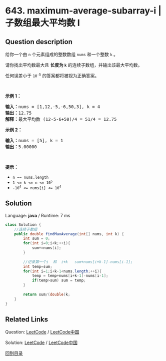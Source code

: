 ﻿# 643. maximum-average-subarray-i | 子数组最大平均数 I

## Question description

<!--If you want to use the English description, use <p>You are given an integer array <code>nums</code> consisting of <code>n</code> elements, and an integer <code>k</code>.</p>

<p>Find a contiguous subarray whose <strong>length is equal to</strong> <code>k</code> that has the maximum average value and return <em>this value</em>. Any answer with a calculation error less than <code>10<sup>-5</sup></code> will be accepted.</p>

<p>&nbsp;</p>
<p><strong>Example 1:</strong></p>

<pre>
<strong>Input:</strong> nums = [1,12,-5,-6,50,3], k = 4
<strong>Output:</strong> 12.75000
<strong>Explanation:</strong> Maximum average is (12 - 5 - 6 + 50) / 4 = 51 / 4 = 12.75
</pre>

<p><strong>Example 2:</strong></p>

<pre>
<strong>Input:</strong> nums = [5], k = 1
<strong>Output:</strong> 5.00000
</pre>

<p>&nbsp;</p>
<p><strong>Constraints:</strong></p>

<ul>
	<li><code>n == nums.length</code></li>
	<li><code>1 &lt;= k &lt;= n &lt;= 10<sup>5</sup></code></li>
	<li><code>-10<sup>4</sup> &lt;= nums[i] &lt;= 10<sup>4</sup></code></li>
</ul>
 instead-->
<p>给你一个由 <code>n</code> 个元素组成的整数数组 <code>nums</code> 和一个整数 <code>k</code> 。</p>

<p>请你找出平均数最大且 <strong>长度为 <code>k</code></strong> 的连续子数组，并输出该最大平均数。</p>

<p>任何误差小于 <code>10<sup>-5</sup></code> 的答案都将被视为正确答案。</p>

<p>&nbsp;</p>

<p><strong>示例 1：</strong></p>

<pre>
<strong>输入：</strong>nums = [1,12,-5,-6,50,3], k = 4
<strong>输出：</strong>12.75
<strong>解释：</strong>最大平均数 (12-5-6+50)/4 = 51/4 = 12.75
</pre>

<p><strong>示例 2：</strong></p>

<pre>
<strong>输入：</strong>nums = [5], k = 1
<strong>输出：</strong>5.00000
</pre>

<p>&nbsp;</p>

<p><strong>提示：</strong></p>

<ul>
	<li><code>n == nums.length</code></li>
	<li><code>1 &lt;= k &lt;= n &lt;= 10<sup>5</sup></code></li>
	<li><code>-10<sup>4</sup> &lt;= nums[i] &lt;= 10<sup>4</sup></code></li>
</ul>




## Solution

Language: **java**  /  Runtime: 7 ms

```java
class Solution {
    //连续子数组  
    public double findMaxAverage(int[] nums, int k) {
        int sum = 0;
        for(int i=0;i<k;++i){
            sum+=nums[i];
        }
        
        //记录第一个i  和  i+k   sum+nums[i+k-1]-nums[i-1];
        int temp=sum;
        for(int i=1;i+k-1<nums.length;++i){
            temp = temp+nums[i+k-1]-nums[i-1];
            if(temp>sum) sum = temp;
        }
        
        return sum/(double)k;
    }
}


```



## Related Links

Question: [LeetCode](https://leetcode.com/problems/maximum-average-subarray-i/description/)  /  [LeetCode中国](https://leetcode-cn.com/problems/maximum-average-subarray-i/description/)

Solution: [LeetCode](https://leetcode.com/articles/maximum-average-subarray-i/)  /  [LeetCode中国](https://leetcode-cn.com/articles/maximum-average-subarray-i/)

[回到目录](../README.md)